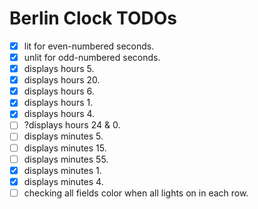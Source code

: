 # Berlin Clock TODOs

- [x] lit for even-numbered seconds.
- [x] unlit for odd-numbered seconds.
- [x] displays hours 5.
- [x] displays hours 20.
- [x] displays hours 6.
- [x] displays hours 1.
- [x] displays hours 4.
- [ ] ?displays hours 24 & 0.
- [ ] displays minutes 5.
- [ ] displays minutes 15.
- [ ] displays minutes 55.
- [x] displays minutes 1.
- [x] displays minutes 4.
- [ ] checking all fields color when all lights on in each row. 
